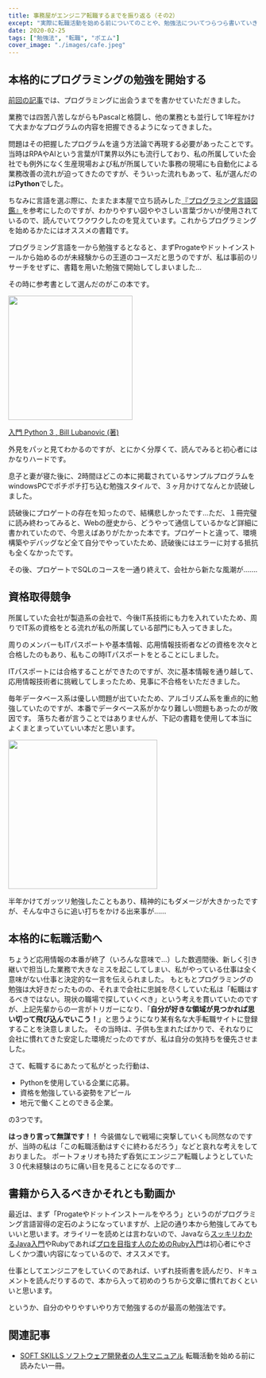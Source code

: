 ```yaml
---
title: 事務屋がエンジニア転職するまでを振り返る（その2）
except: "実際に転職活動を始める前についてのことや、勉強法についてつらつら書いていきます。"
date: 2020-02-25
tags: ["勉強法", "転職", "ポエム"]
cover_image: "./images/cafe.jpeg"
---
```


## 本格的にプログラミングの勉強を開始する
[前回の記事](https://qiita.com/kaki_0704/items/85255b2a016bbb748825)では、プログラミングに出会うまでを書かせていただきました。

業務では四苦八苦しながらもPascalと格闘し、他の業務とも並行して1年程かけて大まかなプログラムの内容を把握できるようになってきました。

問題はその把握したプログラムを違う方法論で再現する必要があったことです。当時はRPAやAIという言葉がIT業界以外にも流行しており、私の所属していた会社でも例外になく生産現場および私が所属していた事務の現場にも自動化による業務改善の流れが迫ってきたのですが、そういった流れもあって、私が選んだのは**Python**でした。

ちなみに言語を選ぶ際に、たまたま本屋で立ち読みした[『プログラミング言語図鑑』](https://www.amazon.co.jp/%E3%83%97%E3%83%AD%E3%82%B0%E3%83%A9%E3%83%9F%E3%83%B3%E3%82%B0%E8%A8%80%E8%AA%9E%E5%9B%B3%E9%91%91-%E5%A2%97%E4%BA%95-%E6%95%8F%E5%85%8B/dp/4802611080/ref=sr_1_1?adgrpid=53639349256&gclid=EAIaIQobChMImeHVkKvp5wIVUnZgCh3xIAGUEAAYASAAEgKyVfD_BwE&hvadid=338538360601&hvdev=c&hvlocphy=1009415&hvnetw=g&hvqmt=e&hvrand=1683281855194101370&hvtargid=kwd-341866052081&hydadcr=27264_11561110&jp-ad-ap=0&keywords=%E3%83%97%E3%83%AD%E3%82%B0%E3%83%A9%E3%83%9F%E3%83%B3%E3%82%B0%E8%A8%80%E8%AA%9E%E5%9B%B3%E9%91%91&qid=1582518049&sr=8-1)を参考にしたのですが、わかりやすい図ややさしい言葉づかいが使用されているので、読んでいてワクワクしたのを覚えています。これからプログラミングを始めるかたにはオススメの書籍です。

プログラミング言語を一から勉強するとなると、まずProgateやドットインストールから始めるのが未経験からの王道のコースだと思うのですが、私は事前のリサーチをせずに、書籍を用いた勉強で開始してしまいました...

その時に参考書として選んだのがこの本です。

<img src="https://qiita-image-store.s3.ap-northeast-1.amazonaws.com/0/316359/ecd15851-e20c-58d5-6c64-bf9103f627f5.jpeg" width="250">

[入門 Python 3 , Bill Lubanovic (著)](https://www.amazon.co.jp/%E5%85%A5%E9%96%80-Python-3-Bill-Lubanovic/dp/4873117380/ref=sr_1_fkmr0_1?__mk_ja_JP=%E3%82%AB%E3%82%BF%E3%82%AB%E3%83%8A&keywords=puthon3+%E5%85%A5%E9%96%80&qid=1582518521&sr=8-1-fkmr0)

外見をパッと見てわかるのですが、とにかく分厚くて、読んでみると初心者にはかなりハードです。

息子と妻が寝た後に、2時間ほどこの本に掲載されているサンプルプログラムをwindowsPCでポチポチ打ち込む勉強スタイルで、３ヶ月かけてなんとか読破しました。

読破後にプロゲートの存在を知ったので、結構悲しかったです...ただ、１冊完璧に読み終わってみると、Webの歴史から、どうやって通信しているかなど詳細に書かれていたので、今思えばありがたかった本です。プロゲートと違って、環境構築やデバッグなど全て自分でやっていたため、読破後にはエラーに対する抵抗も全くなかったです。

その後、プロゲートでSQLのコースを一通り終えて、会社から新たな風潮が.......

## 資格取得競争

所属していた会社が製造系の会社で、今後IT系技術にも力を入れていたため、周りでIT系の資格をとる流れが私の所属している部門にも入ってきました。

周りのメンバーもITパスポートや基本情報、応用情報技術者などの資格を次々と合格したのもあり、私もこの時ITパスポートをとることにしました。

ITパスポートには合格することができたのですが、次に基本情報を通り越して、応用情報技術者に挑戦してしまったため、見事に不合格をいただきました。

毎年データベース系は優しい問題が出ていたため、アルゴリズム系を重点的に勉強していたのですが、本番でデータベース系がかなり難しい問題もあったのが敗因です。
落ちた者が言うことではありませんが、下記の書籍を使用して本当によくまとまっていていい本だと思います。

<img src="https://images-na.ssl-images-amazon.com/images/I/91k5so5iziL.jpg" width="300">

半年かけてガッツリ勉強したこともあり、精神的にもダメージが大きかったですが、そんな中さらに追い打ちをかける出来事が......

## 本格的に転職活動へ
ちょうど応用情報の本番が終了（いろんな意味で...）した数週間後、新しく引き継いで担当した業務で大きなミスを起こしてしまい、私がやっている仕事は全く意味がない仕事と決定的な一言を伝えられました。
もともとプログラミングの勉強は大好きだったものの、それまで会社に忠誠を尽くしていた私は「転職はするべきではない。現状の職場で探していくべき」という考えを貫いていたのですが、上記先輩からの一言がトリガーになり、「**自分が好きな領域が見つかれば思い切って飛び込んでいこう！**」と思うようになり某有名な大手転職サイトに登録することを決意しました。
その当時は、子供も生まれたばかりで、それなりに会社に慣れてきた安定した環境だったのですが、私は自分の気持ちを優先させました。

さて、転職するにあたって私がとった行動は、

- Pythonを使用している企業に応募。
- 資格を勉強している姿勢をアピール
- 地元で働くことのできる企業。

 の3つです。


**はっきり言って無謀です！！**
今装備なしで戦場に突撃していくも同然なのですが、当時の私は「この転職活動はすぐに終わるだろう」などと哀れな考えをしておりました。
  ポートフォリオも持たず呑気にエンジニア転職しようとしていた３０代未経験はのちに痛い目を見ることになるのです...

## 書籍から入るべきかそれとも動画か

最近は、まず「Progateやドットインストールをやろう」というのがプログラミング言語習得の定石のようになっていますが、上記の通り本から勉強してみてもいいと思います。オライリーを読めとは言わないので、Javaなら[スッキリわかるJava入門](https://www.amazon.co.jp/%E3%82%B9%E3%83%83%E3%82%AD%E3%83%AA%E3%82%8F%E3%81%8B%E3%82%8BJava%E5%85%A5%E9%96%80-%E7%AC%AC2%E7%89%88-%E3%82%B9%E3%83%83%E3%82%AD%E3%83%AA%E3%82%B7%E3%83%AA%E3%83%BC%E3%82%BA-%E4%B8%AD%E5%B1%B1-%E6%B8%85%E5%96%AC/dp/484433638X)やRubyであれば[プロを目指す人のためのRuby入門](https://www.amazon.co.jp/%E3%83%97%E3%83%AD%E3%82%92%E7%9B%AE%E6%8C%87%E3%81%99%E4%BA%BA%E3%81%AE%E3%81%9F%E3%82%81%E3%81%AERuby%E5%85%A5%E9%96%80-%E8%A8%80%E8%AA%9E%E4%BB%95%E6%A7%98%E3%81%8B%E3%82%89%E3%83%86%E3%82%B9%E3%83%88%E9%A7%86%E5%8B%95%E9%96%8B%E7%99%BA%E3%83%BB%E3%83%87%E3%83%90%E3%83%83%E3%82%B0%E6%8A%80%E6%B3%95%E3%81%BE%E3%81%A7-Software-Design-plus%E3%82%B7%E3%83%AA%E3%83%BC%E3%82%BA/dp/4774193976/ref=sr_1_1?__mk_ja_JP=%E3%82%AB%E3%82%BF%E3%82%AB%E3%83%8A&keywords=%E3%83%97%E3%83%AD%E3%81%AB%E3%81%AA%E3%82%8B%E4%BA%BA%E3%81%AE+ruby&qid=1582581151&s=books&sr=1-1)は初心者にやさしくかつ濃い内容になっているので、オススメです。

  仕事としてエンジニアをしていくのであれば、いずれ技術書を読んだり、ドキュメントを読んだりするので、本から入って初めのうちから文章に慣れておくといいと思います。

というか、自分のやりやすいやり方で勉強するのが最高の勉強法です。


## 関連記事
- [SOFT SKILLS ソフトウェア開発者の人生マニュアル](https://www.amazon.co.jp/SOFT-SKILLS-%E3%82%BD%E3%83%95%E3%83%88%E3%82%A6%E3%82%A7%E3%82%A2%E9%96%8B%E7%99%BA%E8%80%85%E3%81%AE%E4%BA%BA%E7%94%9F%E3%83%9E%E3%83%8B%E3%83%A5%E3%82%A2%E3%83%AB-%E3%82%B8%E3%83%A7%E3%83%B3%E3%83%BB%E3%82%BD%E3%83%B3%E3%83%A1%E3%82%BA/dp/4822251551) 転職活動を始める前に読みたい一冊。
